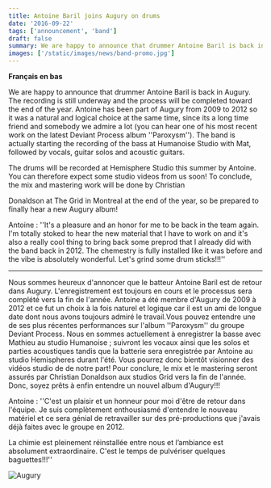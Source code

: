 ```yaml
---
title: Antoine Baril joins Augury on drums
date: '2016-09-22'
tags: ['announcement', 'band']
draft: false
summary: We are happy to announce that drummer Antoine Baril is back in Augury.
images: ['/static/images/news/band-promo.jpg']
---
```


**Français en bas**

We are happy to announce that drummer Antoine Baril is back in Augury. The recording is still underway and the process will be completed toward the end of the year. Antoine has been part of Augury from 2009 to 2012 so it was a natural and logical choice at the same time, since its a long time friend and somebody we admire a lot (you can hear one of his most recent work on the latest Deviant Process album ''Paroxysm''). The band is actually starting the recording of the bass at Humanoise Studio with Mat, followed by vocals, guitar solos and acoustic guitars.

The drums will be recorded at Hemisphere Studio this summer by Antoine. You can therefore expect some studio videos from us soon! To conclude, the mix and mastering work will be done by Christian

Donaldson at The Grid in Montreal at the end of the year, so be prepared to finally hear a new Augury album!

Antoine : ''It's a pleasure and an honor for me to be back in the team again. I'm totally stoked to hear the new material that I have to work on and it's also a really cool thing to bring back some preprod that I already did with the band back in 2012. The chemestry is fully installed like it was before and the vibe is absolutely wonderful. Let's grind some drum sticks!!!''

---

Nous sommes heureux d'annoncer que le batteur Antoine Baril est de retour dans Augury. L'enregistrement est toujours en cours et le processus sera complété vers la fin de l'année. Antoine a été membre d'Augury de 2009 à 2012 et ce fut un choix à la fois naturel et logique car il est un ami de longue date dont nous avons toujours admiré le travail.Vous pouvez entendre une de ses plus récentes performances sur l'album ''Paroxysm'' du groupe Deviant Process. Nous en sommes actuellement à enregistrer la basse avec Mathieu au studio Humanoise ; suivront les vocaux ainsi que les solos et parties acoustiques tandis que la batterie sera enregistrée par Antoine au studio Hemispheres durant l'été. Vous pourrez donc bientôt visionner des vidéos studio de de notre part! Pour conclure, le mix et le mastering seront assurés par Christian Donaldson aux studios Grid vers la fin de l'année. Donc, soyez prêts à enfin entendre un nouvel album d'Augury!!!

Antoine : ''C'est un plaisir et un honneur pour moi d'être de retour dans l'équipe. Je suis complètement enthousiasmé d'entendre le nouveau matériel et ce sera génial de retravailler sur des pré-productions que j'avais déjà faites avec le groupe en 2012.

La chimie est pleinement réinstallée entre nous et l’ambiance est absolument extraordinaire. C'est le temps de pulvériser quelques baguettes!!!''

![Augury](/static/images/news/band-promo.jpg)
